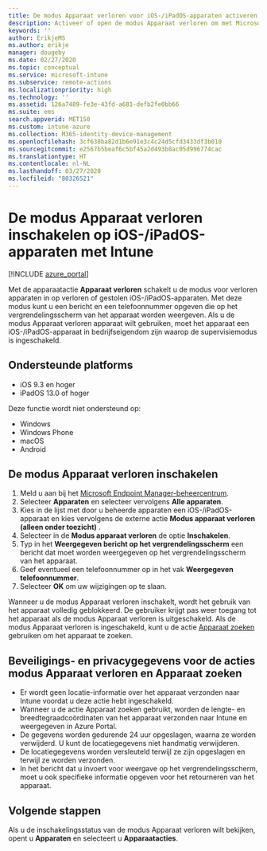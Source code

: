 ```yaml
---
title: De modus Apparaat verloren voor iOS-/iPadOS-apparaten activeren met Microsoft Intune - Azure | Microsoft Docs
description: Activeer of open de modus Apparaat verloren om met Microsoft Intune een bericht in te stellen voor weergave op het vergrendelingsscherm van een verloren of gestolen iOS-/iPadOS-apparaat. U ontvangt ook meer informatie over beveiliging en privacy wanneer u de modus Apparaat verloren gebruikt.
keywords: ''
author: ErikjeMS
ms.author: erikje
manager: dougeby
ms.date: 02/27/2020
ms.topic: conceptual
ms.service: microsoft-intune
ms.subservice: remote-actions
ms.localizationpriority: high
ms.technology: ''
ms.assetid: 126a7489-fe3e-43fd-a681-defb2fe0bb66
ms.suite: ems
search.appverid: MET150
ms.custom: intune-azure
ms.collection: M365-identity-device-management
ms.openlocfilehash: 3cf638ba82d1b6e91e3c4c24d5cfd3433df3b010
ms.sourcegitcommit: e2567b5beaf6c5bf45a2d493b8ac05d996774cac
ms.translationtype: HT
ms.contentlocale: nl-NL
ms.lasthandoff: 03/27/2020
ms.locfileid: "80326521"
---
```

# <a name="enable-lost-mode-on-iosipados-devices-with-intune"></a>De modus Apparaat verloren inschakelen op iOS-/iPadOS-apparaten met Intune

[!INCLUDE [azure_portal](../includes/azure_portal.md)]

Met de apparaatactie **Apparaat verloren** schakelt u de modus voor verloren apparaten in op verloren of gestolen iOS-/iPadOS-apparaten. Met deze modus kunt u een bericht en een telefoonnummer opgeven die op het vergrendelingsscherm van het apparaat worden weergeven. Als u de modus Apparaat verloren apparaat wilt gebruiken, moet het apparaat een iOS-/iPadOS-apparaat in bedrijfseigendom zijn waarop de supervisiemodus is ingeschakeld.

## <a name="supported-platforms"></a>Ondersteunde platforms

- iOS 9.3 en hoger
- iPadOS 13.0 of hoger

Deze functie wordt niet ondersteund op: 
- Windows
- Windows Phone
- macOS
- Android

## <a name="enable-lost-mode"></a>De modus Apparaat verloren inschakelen

1. Meld u aan bij het [Microsoft Endpoint Manager-beheercentrum](https://go.microsoft.com/fwlink/?linkid=2109431).
3. Selecteer **Apparaten** en selecteer vervolgens **Alle apparaten**.
4. Kies in de lijst met door u beheerde apparaten een iOS-/iPadOS-apparaat en kies vervolgens de externe actie **Modus apparaat verloren (alleen onder toezicht)** .
5. Selecteer in de **Modus apparaat verloren** de optie **Inschakelen**.
6. Typ in het **Weergegeven bericht op het vergrendelingsscherm** een bericht dat moet worden weergegeven op het vergrendelingsscherm van het apparaat.
7. Geef eventueel een telefoonnummer op in het vak **Weergegeven telefoonnummer**.
6. Selecteer **OK** om uw wijzigingen op te slaan.

Wanneer u de modus Apparaat verloren inschakelt, wordt het gebruik van het apparaat volledig geblokkeerd. De gebruiker krijgt pas weer toegang tot het apparaat als de modus Apparaat verloren is uitgeschakeld. Als de modus Apparaat verloren is ingeschakeld, kunt u de actie [Apparaat zoeken](device-locate.md) gebruiken om het apparaat te zoeken.

## <a name="security-and-privacy-information-for-the-lost-mode-and-locate-device-actions"></a>Beveiligings- en privacygegevens voor de acties modus Apparaat verloren en Apparaat zoeken
- Er wordt geen locatie-informatie over het apparaat verzonden naar Intune voordat u deze actie hebt ingeschakeld.
- Wanneer u de actie Apparaat zoeken gebruikt, worden de lengte- en breedtegraadcoördinaten van het apparaat verzonden naar Intune en weergegeven in Azure Portal.
- De gegevens worden gedurende 24 uur opgeslagen, waarna ze worden verwijderd. U kunt de locatiegegevens niet handmatig verwijderen.
- De locatiegegevens worden versleuteld terwijl ze zijn opgeslagen en terwijl ze worden verzonden.
- In het bericht dat u invoert voor weergave op het vergrendelingsscherm, moet u ook specifieke informatie opgeven voor het retourneren van het apparaat.

## <a name="next-steps"></a>Volgende stappen

Als u de inschakelingsstatus van de modus Apparaat verloren wilt bekijken, opent u **Apparaten** en selecteert u **Apparaatacties**.
